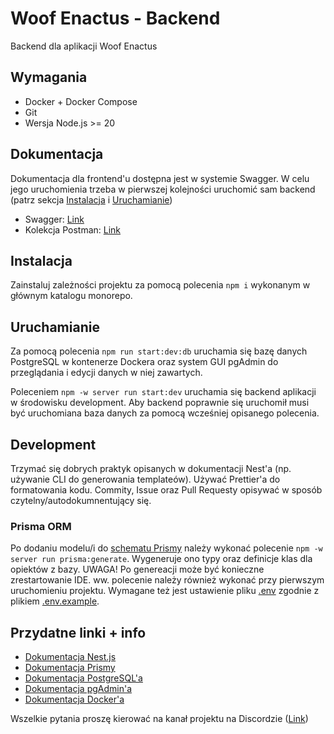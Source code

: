 # Woof Enactus - Backend
Backend dla aplikacji Woof Enactus

## Wymagania
- Docker + Docker Compose
- Git
- Wersja Node.js >= 20

## Dokumentacja
Dokumentacja dla frontend'u dostępna jest w systemie Swagger. W celu jego uruchomienia trzeba w pierwszej kolejności uruchomić sam backend (patrz sekcja [Instalacja](#instalacja) i [Uruchamianie](#instalacja))

- Swagger: [Link](http://localhost:3000/api)
- Kolekcja Postman: [Link]()

## Instalacja
Zainstaluj zależności projektu za pomocą polecenia `npm i` wykonanym w głównym katalogu monorepo.

## Uruchamianie
Za pomocą polecenia `npm run start:dev:db` uruchamia się bazę danych PostgreSQL w kontenerze Dockera oraz system GUI pgAdmin do przeglądania i edycji danych w niej zawartych.

Poleceniem `npm -w server run start:dev` uruchamia się backend aplikacji w środowisku development.
Aby backend poprawnie się uruchomił musi być uruchomiana baza danych za pomocą wcześniej opisanego polecenia.

## Development
Trzymać się dobrych praktyk opisanych w dokumentacji Nest'a (np. używanie CLI do generowania templateów). Używać Prettier'a do formatowania kodu. Commity, Issue oraz Pull Requesty opisywać w sposób czytelny/autodokumnentujący się.

### Prisma ORM
Po dodaniu modelu/i do [schematu Prismy](./prisma/schema.prisma) należy wykonać polecenie `npm -w server run prisma:generate`. Wygeneruje ono typy oraz definicje klas dla opiektów z bazy. UWAGA! Po genereacji może być konieczne zrestartowanie IDE. ww. polecenie należy również wykonać przy pierwszym uruchomieniu projektu. Wymagane też jest ustawienie pliku [.env](.env) zgodnie z plikiem [.env.example](.env.example).

## Przydatne linki + info
- [Dokumentacja Nest.js](https://docs.nestjs.com/)
- [Dokumentacja Prismy](https://prisma.io/docs)
- [Dokumentacja PostgreSQL'a](https://www.postgresql.org/docs/17/index.html)
- [Dokumentacja pgAdmin'a](https://www.pgadmin.org/docs/pgadmin4/9.0/index.html)
- [Dokumentacja Docker'a](https://docs.docker.com/)

Wszelkie pytania proszę kierować na kanał projektu na Discordzie ([Link](https://discord.com/channels/768494845634412624/1316071454994993193))
